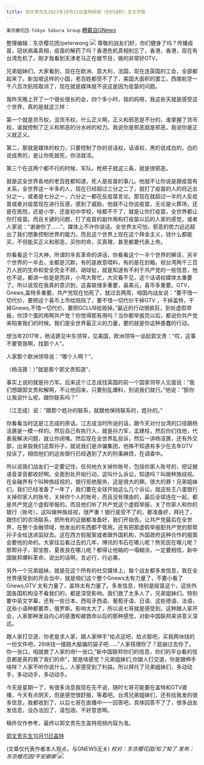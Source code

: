 ```yaml
---
title: 郭文贵先生2021年10月11日盖特视频（9分58秒）全文字版
---
```

`東京櫻花団-Tokyo Sakura Group` [轉載自GNews](https://gnews.org/zh-hans/1588667/)

整理编辑：东京樱花团/peterwong
![](https://assets.gnews.org/wp-content/uploads/2021/10/image-213.png)
尊敬的战友们好，你们健身了吗？传播疫苗，冠状病毒真相，疫苗的解药了吗？香港危机真相别忘了，香港，香港，现在有台湾危机了。刚才我看到天津老马正在做节目，做的非常好GTV。

兄弟姐妹们，大家看到，现在在欧洲、意大利，法国，现在连英国的工会，全部都起来了。新加坡这样的小国，老百姓都受不了了，美国大面积的罢工，西南航空一千八百次航班取消了，现在就是媒体就不说这是因为疫苗的问题。

我昨天晚上开了一个很长很长的会，四个多小时，我的妈呀，我这些天就是感受这个世界，真的是就这三样：

第一个就是货币权，没货币权，什么正义啊，正义和邪恶是不分的，谁掌握了货币权，谁就控制了正义和邪恶的分水岭的权力。我说你是邪恶就是邪恶，我说你是正义就正义。

第二，那就是媒体的权力，只要控制了你的说话权，话语权，黑的说成白的，白的说成黑的，是让你死就死，你活就活。

第三个在这两个都不行的时候，军队。枪把子就这三条，就是很邪恶。

就是这全世界各地的老百姓都知道，死人是疫苗的事儿。他就不让你说是跟疫苗有关系，全世界这一半多的人，现在已经超过三分之二了，就打了疫苗的人的将近五分之一，或者是七分之一，六分之一都在反疫苗言论。那现在就超过一半的人反疫苗或者对疫苗现在进行反感，感到了威胁。他就不让你说疫苗，无论是火葬场，还是在医院，还是小学，还是初中学校，啥都不干了，就是让你打疫苗，全世界都让你打疫苗。而且关键的问题，打了疫苗的副作用和打疫苗以后的人家的感觉，或者人家说：“谢谢你了……”，媒体上不许你说话。全世界太可怕，邪恶的势力远远超出了我们想象控制世界的能力。而且这个世界上现在这个拜金主义，钱什么都能买，不但能买正义和邪恶，买你的命，买真理，甚至都要代表上帝。

你看看这个习大神，所谓的辛亥革命的讲话，你看看这个一半个世界的解读，另半个世界的一半去，全都是沉默，有的是故意喂料，有的是在封箱。视台湾两千三百万人民的生命和安全完全不顾，胡球扯，就是知道有不利于共产党的一些信息，他也不说，都讲一些是是而非，小骂大帮忙，大灾看不见，这个话语权媒体太重要了。所以说现在我真的意识到，这喜联储多重要，喜美元，喜币多重要。GTV，Gnews,盖特多重要，共产党现在怕死了，就过去两周，咱国内战友说：“要不惜一切代价，要把这个喜币上市给阻挡了，要不惜一切代价干掉GTV ，干掉盖特，干掉Gnews,不惜一切代价，要把GCLUB给毁掉。”最近的行动很疯狂，到处虚假举报，你顶个蛋的用啊共产党？你觉得那有用吗？当你都举报完以后，都说你共产党来陷害我们的时候。我们是全世界最正义的力量，要的就是你这种愚蠢的行动。

想当年2017年，杨洁篪见中东领导，见美国，欧洲领导一谈起郭文贵：“哎，这事不要管我啊，找那个人”。

人家那个欧洲领导说：“哪个人啊？”，

（杨洁篪：）”就是那个郭文贵知道”，

事实上说的就是孙力军。后来这个江志成找英国的前一个国家领导人见面说：“我们想跟郭文贵和解啊，不让他回来，只要别乱爆料，别说我们就行。”他说：“那你让我说什么呢，跟你联系吗？”

（江志成）说：“跟那个姓孙的联系，就跟他保持联系的，姓孙的。”

你看看当时这是江志成的原话。江志成当时所说的话，跟今天对付台湾的口径跟杨洁篪是一模一样的。然后自己有执行人，就是孙力军，孟建柱，然后你们找他，代表我解决问题，就让你闭嘴。然后现在全世界乱投诉，然后一讲杨洁篪，还有外交部，出来毁我们这帮孙子，就说我们是诈骗集团，他殊不知道有多少在去年GTV投诉了，相信他们的这些银行已经遇到了大的刑事麻烦，在调查中。

所以说我们战友们一定要记住，任何地方关掉你账号，包括你家人账号的，把证据语音录音都收好啊。全面到处开始行动，这叫什么诉讼，知道吗？叫做种族歧视。在金融界有个叫种族歧视的，银行拒绝服务，这是很大的罪。很大的罪！兄弟姐妹们，我们已经准备了一年了，我们要在全球开始这么几个诉讼，就这些王八蛋银行关掉你家人的账号，关掉你个人的账号，而且没有理由的，最后全球连在一起，都是共产党这个虚假举报的。而且他们听了共产党这个虚假举报，关了你家人和你的银行（账号），这叫做种族歧视，很严重！银行是受不了的，都准备好，拜托了，跟你们的农场联系，把所有的证据都准备好，我们开始告。让共产党最后在全世界，在整个金融领域，他发出的东西都不管用。还有把那虚假举报配共产党的那帮孙子全给送进监狱去。这在西方假报案或者跟外国机构，外国政府这种合作的报案会要他的命的。大家往后看过去的几年，博讯的韦石在哪儿呢？熊宪民在哪儿呢？那帮孙子，郭宝胜、夏夜良在哪儿呢？都得让他输的一塌糊涂，一定要相信，新中国联邦爆料革命，说出的话啊，言必行，行必果。

另外一个兄弟姐妹，就是在这个所有的社交媒体上，每个战友都多发信息，我在全世界感受到的开会当中，就是咱们这个整个Gnews太有力量了，不要小看了Gnews,GTV 太有力量了，盖特太有力量了。多发信息，特别是疫苗这个，这些外国各国机构没不看我们的，都是深受影响。我们救了太多人了，兄弟姐妹们。特别要中英文字幕，还有一些日本、西班牙西语、葡萄牙语、日语、这些德语、法语，这些小语种都要弄，俄罗斯。影响太大了，所以说七哥就是感受到，这种跟人家开会，人家那种发自内心的感激和被救命以后的那种感觉，对新中国联邦来讲意义深远。

跟人家打交道，你老是求人家，跟人家伸手“给点这吧，给点那吧，买我两块钱的一份文件吧，29块钱一搂路大脑骗的袋子吧……”人家搭理你了？屁崩过去你了。你一张口，咱就救了人家的命!一张口,”新中国联邦你们的信息，你们的平台看的信息都是真的救了我们的命”，那是啥感觉？兄弟姐妹们,你跟人打交道，你是跟伸手啥样？人家不听你说什么，人家感受到了利益。所以拜托了兄弟姐妹们，多动动手，多动动手，多动动手。

今天是星期一了，有很多消息我现在先不说，随时七哥可能要在盖特和GTV直播，今天有点阴天，但是感觉很舒服，等着吧。台湾兄弟姐妹们，还有给我发的很多信息，我都收到了，以后七哥在直播中一一回答吧，具体回答不了了，很多战友发信息，没办法回了，请包涵，不好意思啊。

稿件仅作参考，最终以郭文贵先生盖特视频内容为准。

[郭文贵先生10月11日盖特](https://gettr.com/post/pdttfc3253)

(文章仅代表作者本人观点，与GNEWS无关)
*校对：东京樱花团/知了知了
发布：东京樱花团/平安卿卿*
![](https://assets.gnews.org/wp-content/uploads/2021/10/image0-1-18-1.png)
